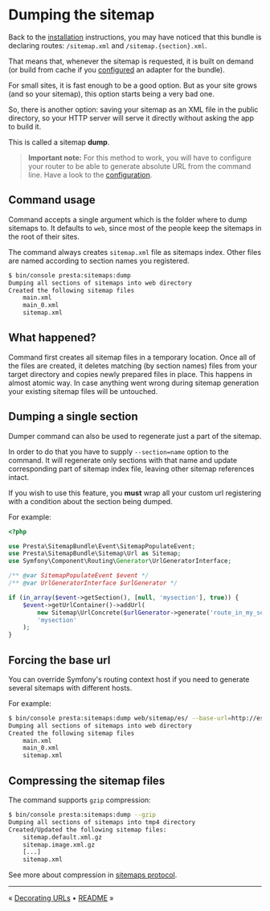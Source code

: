 # Dumping the sitemap

Back to the [installation](1-installation.md) instructions, you may have noticed that this bundle is declaring routes:
`/sitemap.xml` and `/sitemap.{section}.xml`.

That means that, whenever the sitemap is requested, it is built on demand
(or build from cache if you [configured](2-configuration.md) an adapter for the bundle).

For small sites, it is fast enough to be a good option.
But as your site grows (and so your sitemap), this option starts being a very bad one.

So, there is another option: saving your sitemap as an XML file in the public directory, 
so your HTTP server will serve it directly without asking the app to build it.

This is called a sitemap **dump**. 

> **Important note:** For this method to work, 
> you will have to configure your router to be able to generate absolute URL from the command line.
> Have a look to the [configuration](2-configuration.md).


## Command usage

Command accepts a single argument which is the folder where to dump sitemaps to.
It defaults to `web`, since most of the people keep the sitemaps in the root of their sites.

The command always creates `sitemap.xml` file as sitemaps index.
Other files are named according to section names you registered.

```bash
$ bin/console presta:sitemaps:dump
Dumping all sections of sitemaps into web directory
Created the following sitemap files
    main.xml
    main_0.xml
    sitemap.xml
```


## What happened?

Command first creates all sitemap files in a temporary location.
Once all of the files are created, it deletes matching (by section names) files from your target directory 
and copies newly prepared files in place.
This happens in almost atomic way. 
In case anything went wrong during sitemap generation your existing sitemap files will be untouched.


## Dumping a single section

Dumper command can also be used to regenerate just a part of the sitemap.

In order to do that you have to supply `--section=name` option to the command.
It will regenerate only sections with that name and update corresponding part of sitemap index file, 
leaving other sitemap references intact.

If you wish to use this feature, you **must** wrap all your custom url registering 
with a condition about the section being dumped.

For example:

```php
<?php

use Presta\SitemapBundle\Event\SitemapPopulateEvent;
use Presta\SitemapBundle\Sitemap\Url as Sitemap;
use Symfony\Component\Routing\Generator\UrlGeneratorInterface;

/** @var SitemapPopulateEvent $event */
/** @var UrlGeneratorInterface $urlGenerator */

if (in_array($event->getSection(), [null, 'mysection'], true)) {
    $event->getUrlContainer()->addUrl(
        new Sitemap\UrlConcrete($urlGenerator->generate('route_in_my_section')),
        'mysection'
    );
}
```


## Forcing the base url

You can override Symfony's routing context host if you need to generate several sitemaps with different hosts.

For example:

```bash
$ bin/console presta:sitemaps:dump web/sitemap/es/ --base-url=http://es.mysite.com/
Dumping all sections of sitemaps into web directory
Created the following sitemap files
    main.xml
    main_0.xml
    sitemap.xml
```


## Compressing the sitemap files

The command supports `gzip` compression:

```bash
$ bin/console presta:sitemaps:dump --gzip
Dumping all sections of sitemaps into tmp4 directory
Created/Updated the following sitemap files:
    sitemap.default.xml.gz
    sitemap.image.xml.gz
    [...]
    sitemap.xml
```

See more about compression in [sitemaps protocol](https://www.sitemaps.org/protocol.html#index).


---

« [Decorating URLs](5-decorating-urls.md) • [README](../../README.md) »
